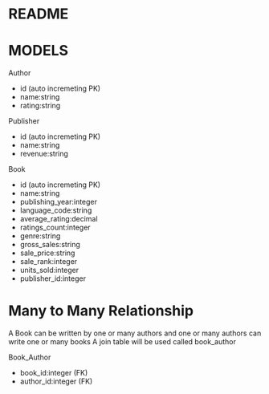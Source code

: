 # README

# MODELS
Author
  - id (auto incremeting PK)
  - name:string
  - rating:string

Publisher
  - id (auto incremeting PK)
  - name:string
  - revenue:string

Book

  - id (auto incremeting PK)
  - name:string
  - publishing_year:integer
  - language_code:string
  - average_rating:decimal
  - ratings_count:integer
  - genre:string
  - gross_sales:string
  - sale_price:string
  - sale_rank:integer
  - units_sold:integer
  - publisher_id:integer

# Many to Many Relationship
A Book can be written by one or many authors and one or many authors can write one or many books
A join table will be used called book_author

Book_Author
  - book_id:integer (FK)
  - author_id:integer (FK)